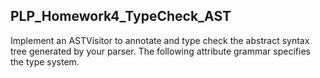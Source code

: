 ## PLP_Homework4_TypeCheck_AST

Implement an ASTVisitor to annotate and type check the abstract syntax tree generated by your parser. The following attribute grammar specifies the type system.
